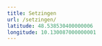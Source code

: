 ```yaml
---
title: Setzingen
url: /setzingen/
latitude: 48.538530400000006
longitude: 10.130087000000001
---
```

